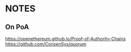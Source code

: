 # NOTES

## On PoA
https://openethereum.github.io/Proof-of-Authority-Chains
https://github.com/ConsenSys/quorum